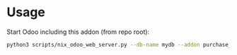 # Usage

Start Odoo including this addon (from repo root):

```bash
python3 scripts/nix_odoo_web_server.py --db-name mydb --addon purchase_stock
```
